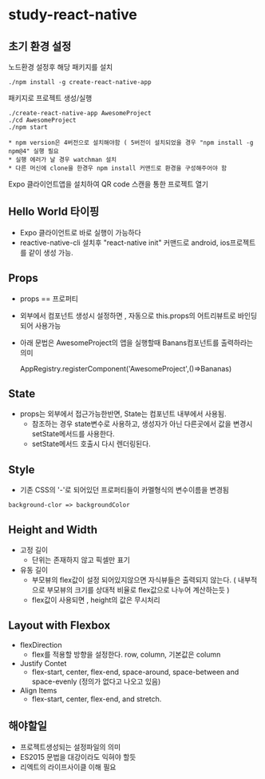 # study-react-native

## 초기 환경 설정



노드환경 설정후 해당 패키지를 설치

    ./npm install -g create-react-native-app

패키지로 프로젝트 생성/실행

    ./create-react-native-app AwesomeProject
    ./cd AwesomeProject
    ./npm start

`* npm version은 4버전으로 설치해야함 ( 5버전이 설치되었을 경우 "npm install -g npm@4" 실행 필요`<br>
`* 실행 에러가 날 경우 watchman 설치` <br>
`* 다른 머신에 clone을 한경우 npm install 커맨드로 환경을 구성해주어야 함`

Expo 클라이언트앱을 설치하여 QR code 스캔을 통한 프로젝트 열기

## Hello World 타이핑

- Expo 클라이언트로 바로 실행이 가능하다
- reactive-native-cli 설치후 "react-native init" 커맨드로 android, ios프로젝트를 같이 생성 가능.

## Props
- props == 프로퍼티
    
- 외부에서 컴포넌트 생성시 설정하면 , 자동으로 this.props의 어트리뷰트로 바인딩되어 사용가능

- 아래 문법은 AwesomeProject의 앱을 실행할때 Banans컴포넌트를 출력하라는 의미

    AppRegistry.registerComponent('AwesomeProject',()=>Bananas)

## State
- props는 외부에서 접근가능한반면, State는 컴포넌트 내부에서 사용됨.
    - 참조하는 경우 state변수로 사용하고, 생성자가 아닌 다른곳에서 값을 변경시 setState메서드를 사용한다.
    - setState메서드 호출시 다시 렌더링된다.


## Style
- 기존 CSS의 '-'로 되어있던 프로퍼티들이 카멜형식의 변수이름을 변경됨 
```
background-clor => backgroundColor
```


## Height and Width
- 고정 길이
    - 단위는 존재하지 않고 픽셀만 표기
- 유동 길이
    - 부모뷰의 flex값이 설정 되어있지않으면 자식뷰들은 출력되지 않는다. ( 내부적으로 부모뷰의 크기를 상대적 비율로 flex값으로 나누어 계산하는듯 )
    - flex값이 사용되면 , height의 값은 무시처리

## Layout with Flexbox
- flexDirection
    - flex를 적용할 방향을 설정한다. row, column, 기본값은 column
- Justify Contet
    - flex-start, center, flex-end, space-around, space-between and space-evenly (정의가 없다고 나오고 있음)
- Align Items
    - flex-start, center, flex-end, and stretch.

## 해야할일
- 프로젝트생성되는 설정파일의 의미
- ES2015 문법을 대강이라도 익혀야 할듯
- 리엑트의 라이프사이클 이해 필요







